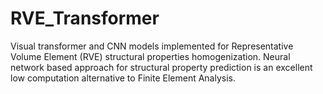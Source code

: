 # RVE_Transformer
Visual transformer and CNN models implemented for Representative Volume Element (RVE) structural properties homogenization.
Neural network based approach for structural property prediction is an excellent low computation alternative to Finite Element Analysis. 

